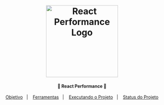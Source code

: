 <h1 align="center">
    <img alt="React Performance Logo" width="230" height="230" src="https://user-images.githubusercontent.com/58401291/152717187-4dc0d530-b0d7-42bb-85f9-ded302306151.png" />
    <br>
</h1>


<h4 align="center">
 🚀 React Performance 🚀
</h4>

<p align="center">
   <a href="#dart-objetivo">Objetivo</a>&nbsp;&nbsp;&nbsp;|&nbsp;&nbsp;&nbsp;
  <a href="#hammer_and_wrench-ferramentas">Ferramentas</a>&nbsp;&nbsp;&nbsp;|&nbsp;&nbsp;&nbsp;
  <a href="#rocket-executando-o-projeto">Executando o Projeto</a>&nbsp;&nbsp;&nbsp;|&nbsp;&nbsp;&nbsp;
  <a href="#muscle-status-do-projeto">Status do Projeto</a>
</p>
